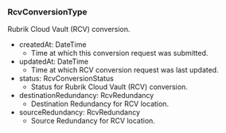 ### RcvConversionType
Rubrik Cloud Vault (RCV) conversion.

- createdAt: DateTime
  - Time at which this conversion request was submitted.
- updatedAt: DateTime
  - Time at which RCV conversion request was last updated.
- status: RcvConversionStatus
  - Status for Rubrik Cloud Vault (RCV) conversion.
- destinationRedundancy: RcvRedundancy
  - Destination Redundancy for RCV location.
- sourceRedundancy: RcvRedundancy
  - Source Redundancy for RCV location.
